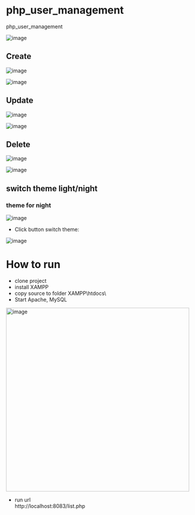 # php_user_management
php_user_management

![image](https://github.com/user-attachments/assets/ad0ef509-2706-4a4a-9fa2-fd67a68fc6a3)

## Create  
![image](https://github.com/user-attachments/assets/1f2073ae-02a9-4bbc-90fc-fd10840ae707)

![image](https://github.com/user-attachments/assets/65ef1181-b457-4c48-9c21-06aa1a4a5779)


## Update  

![image](https://github.com/user-attachments/assets/2ba7cd42-ad0e-4d92-93e9-7382f3a71ca4)

![image](https://github.com/user-attachments/assets/b92ef7d3-235c-4b52-a6f4-2d17c6634031)

## Delete  
![image](https://github.com/user-attachments/assets/63b2f876-7d71-4eff-9cb6-edbe550b3933)

![image](https://github.com/user-attachments/assets/f8138569-44e5-4507-9391-68b191732785)

## switch theme light/night

### theme for night
![image](https://github.com/user-attachments/assets/fe5e5f9d-55aa-44df-ad9c-edf0ada1b0a1)

- Click button switch theme:

![image](https://github.com/user-attachments/assets/06e5e526-12a2-4f19-b53c-838e1ce90b83)


# How to run

- clone project
- install XAMPP
- copy source to folder XAMPP\htdocs\
- Start Apache, MySQL

<img width="500" alt="image" src="https://github.com/user-attachments/assets/88478b9b-b558-4148-8c9c-4c905f174c1c" />

- run url  
http://localhost:8083/list.php

